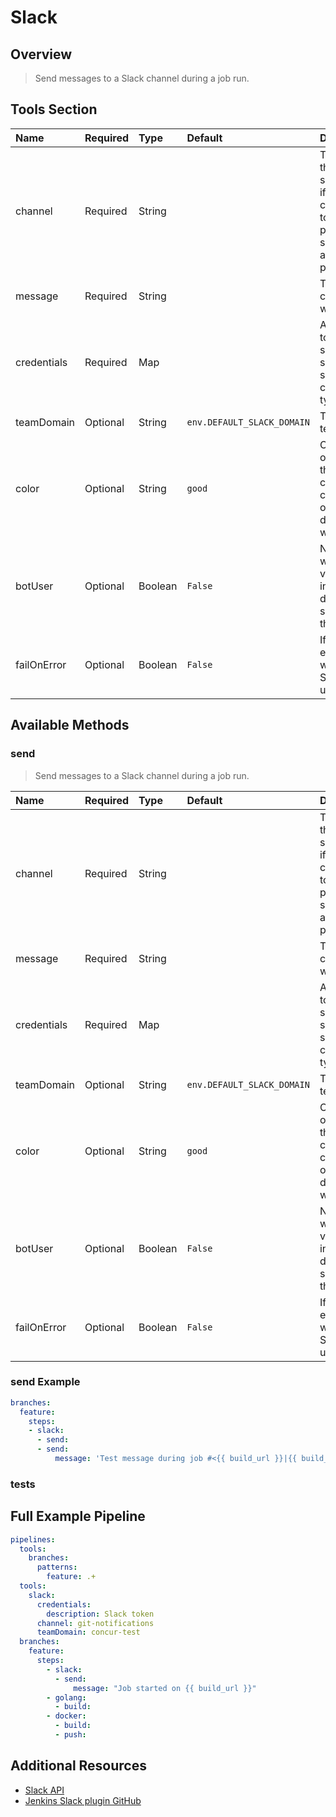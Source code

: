 # Slack

## Overview

> Send messages to a Slack channel during a job run.

## Tools Section

| Name        | Required   | Type    | Default                    | Description                                                                                                     |
|:------------|:-----------|:--------|:---------------------------|:----------------------------------------------------------------------------------------------------------------|
| channel     | Required   | String  |                            | The channel this message should go to, if a private channel the token provided should be allowed to post there. |
| message     | Required   | String  |                            | The message content that will get sent.                                                                         |
| credentials | Required   | Map     |                            | A Slack token to use while sending, should be a secret text credential type.                                    |
| teamDomain  | Optional   | String  | `env.DEFAULT_SLACK_DOMAIN` | The Slack team name                                                                                             |
| color       | Optional   | String  | `good`                     | Color to show on the left of the message, can use a hex code or one of (good, danger, warning).                 |
| botUser     | Optional   | Boolean | `False`                    | Notification will be sent via a bot user instead of the default user specified in the token.                    |
| failOnError | Optional   | Boolean | `False`                    | If true the entire build will fail if the Slack send is unsuccessful.                                           |

## Available Methods

### send

> Send messages to a Slack channel during a job run.

| Name        | Required   | Type    | Default                    | Description                                                                                                     |
|:------------|:-----------|:--------|:---------------------------|:----------------------------------------------------------------------------------------------------------------|
| channel     | Required   | String  |                            | The channel this message should go to, if a private channel the token provided should be allowed to post there. |
| message     | Required   | String  |                            | The message content that will get sent.                                                                         |
| credentials | Required   | Map     |                            | A Slack token to use while sending, should be a secret text credential type.                                    |
| teamDomain  | Optional   | String  | `env.DEFAULT_SLACK_DOMAIN` | The Slack team name                                                                                             |
| color       | Optional   | String  | `good`                     | Color to show on the left of the message, can use a hex code or one of (good, danger, warning).                 |
| botUser     | Optional   | Boolean | `False`                    | Notification will be sent via a bot user instead of the default user specified in the token.                    |
| failOnError | Optional   | Boolean | `False`                    | If true the entire build will fail if the Slack send is unsuccessful.                                           |

### send Example

```yaml
branches:
  feature:
    steps:
    - slack:
      - send:
      - send:
          message: 'Test message during job #<{{ build_url }}|{{ build_number }}}>.'
```

### tests

## Full Example Pipeline

```yaml
pipelines:
  tools:
    branches:
      patterns:
        feature: .+
  tools:
    slack:
      credentials:
        description: Slack token
      channel: git-notifications
      teamDomain: concur-test
  branches:
    feature:
      steps:
        - slack:
          - send:
              message: "Job started on {{ build_url }}"
        - golang:
          - build:
        - docker:
          - build:
          - push:
```

## Additional Resources

* [Slack API](https://api.slack.com)
* [Jenkins Slack plugin GitHub](https://github.com/jenkinsci/slack-plugin)